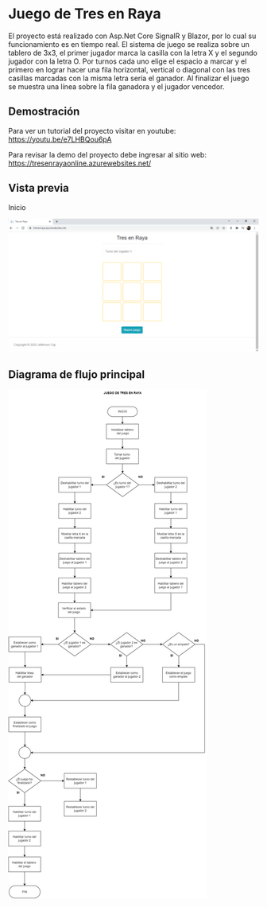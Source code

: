 
# Juego de Tres en Raya
El proyecto está realizado con Asp.Net Core SignalR y Blazor, por lo cual su funcionamiento es en tiempo real. El sistema de juego se realiza sobre un tablero de 3x3, el primer jugador marca la casilla con la letra X y el segundo jugador con la letra O. Por turnos cada uno elige el espacio a marcar y el primero en lograr hacer una fila horizontal, vertical o diagonal con las tres casillas marcadas con la misma letra sería el ganador. Al finalizar el juego se muestra una línea sobre la fila ganadora y el jugador vencedor.

## Demostración
Para ver un tutorial del proyecto visitar en youtube: https://youtu.be/e7LHBQou6pA

Para revisar la demo del proyecto debe ingresar al sitio web: https://tresenrayaonline.azurewebsites.net/
    
## Vista previa

Inicio

![](https://github.com/JeffersonCuji96/TresEnRaya/blob/master/TresEnRayaInicio.png)

## Diagrama de flujo principal

![](https://github.com/JeffersonCuji96/TresEnRaya/blob/master/TresEnRaya.drawio.png)
